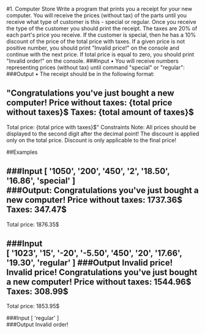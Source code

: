 #1. Computer Store
Write a program that prints you a receipt for your new computer. You will receive the prices (without tax) of the parts until you receive what type of customer is this - special or regular. Once you receive the type of the customer you should print the receipt.
The taxes are 20% of each part's price you receive. 
If the customer is special, then he has a 10% discount of the price of the total price with taxes.
If a given price is not positive number, you should print "Invalid price!" on the console and continue with the next price.
If total price is equal to zero, you should print "Invalid order!" on the console.
###Input
•	You will receive numbers representing prices (without tax) until command "special" or "regular":
###Output
•	The receipt should be in the following format: 

"Congratulations you've just bought a new computer!
Price without taxes: {total price without taxes}$
Taxes: {total amount of taxes}$
-----------
Total price: {total price with taxes}$"
Constraints
Note: All prices should be displayed to the second digit after the decimal point! The discount is applied only on the total price.  Discount is only applicable to the final price!

##Examples

###Input
[
'1050', 
'200', 
'450',
'2', 
'18.50', 
'16.86', 
'special'
]	
###Output:
Congratulations you've just bought a new computer!
Price without taxes: 1737.36$
Taxes: 347.47$
-----------
Total price: 1876.35$

###Input		
[
'1023', 
'15', 
'-20',
'-5.50',
'450', 
'20', 
'17.66', 
'19.30', 'regular'
]
###Output
Invalid price!
Invalid price!
Congratulations you've just bought a new computer!
Price without taxes: 1544.96$
Taxes: 308.99$
-----------
Total price: 1853.95$

###Input
[
'regular'
]	
###Output
Invalid order!

